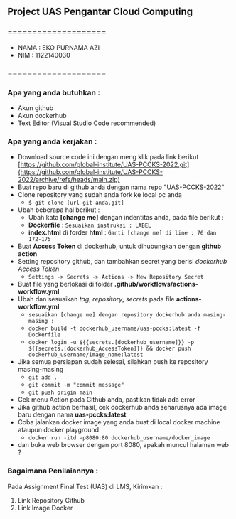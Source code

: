 ## Project UAS Pengantar Cloud Computing

### ====================

- NAMA : EKO PURNAMA AZI
- NIM : 1122140030

### ====================

### Apa yang anda butuhkan :

- Akun github
- Akun dockerhub
- Text Editor (Visual Studio Code recommended)

### Apa yang anda kerjakan :

- Download source code ini dengan meng klik pada link berikut [https://github.com/global-institute/UAS-PCCKS-2022.git](https://github.com/global-institute/UAS-PCCKS-2022/archive/refs/heads/main.zip)
- Buat repo baru di github anda dengan nama repo "UAS-PCCKS-2022"
- Clone repository yang sudah anda fork ke local pc anda
  - `$ git clone [url-git-anda.git]`
- Ubah beberapa hal berikut :
  - Ubah kata **[change me]** dengan indentitas anda, pada file berikut :
  - **Dockerfile** : `Sesuaikan instruksi : LABEL`
  - **index.html** di forder **html** : `Ganti [change me] di line : 76 dan 172-175`
- Buat **Access Token** di dockerhub, untuk dihubungkan dengan **github action**
- Setting repository github, dan tambahkan secret yang berisi _dockerhub Access Token_
  - `Settings -> Secrets -> Actions -> New Repository Secret`
- Buat file yang berlokasi di folder **.github/workflows/actions-workflow.yml**
- Ubah dan sesuaikan _tag_, _repository_, _secrets_ pada file **actions-workflow.yml**
  - `sesuaikan [change me] dengan repository dockerhub anda masing-masing :`
  - `docker build -t dockerhub_username/uas-pccks:latest -f Dockerfile .`
  - `docker login -u ${{secrets.[dockerhub_username]}} -p ${{secrets.[dockerhub_AccessToken]}} && docker push dockerhub_username/image_name:latest`
- Jika semua persiapan sudah selesai, silahkan push ke repository masing-masing
  - `git add .`
  - `git commit -m "commit message"`
  - `git push origin main`
- Cek menu Action pada Github anda, pastikan tidak ada error
- Jika github action berhasil, cek dockerhub anda seharusnya ada image baru dengan nama **uas-pccks:latest**
- Coba jalankan docker image yang anda buat di local docker machine ataupun docker playground
  - `docker run -itd -p8080:80 dockerhub_username/docker_image`
- dan buka web browser dengan port 8080, apakah muncul halaman web ?

### Bagaimana Penilaiannya :

Pada Assignment Final Test (UAS) di LMS, Kirimkan :

1. Link Repository Github
2. Link Image Docker

